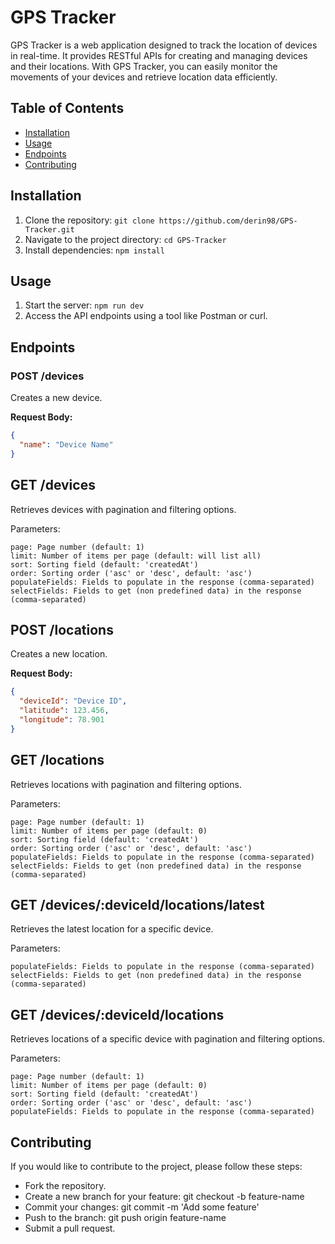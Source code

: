 # GPS Tracker

GPS Tracker is a web application designed to track the location of devices in real-time. It provides RESTful APIs for creating and managing devices and their locations. With GPS Tracker, you can easily monitor the movements of your devices and retrieve location data efficiently.

## Table of Contents

- [Installation](#installation)
- [Usage](#usage)
- [Endpoints](#endpoints)
- [Contributing](#contributing)

## Installation

1. Clone the repository: `git clone https://github.com/derin98/GPS-Tracker.git`
2. Navigate to the project directory: `cd GPS-Tracker`
3. Install dependencies: `npm install`

## Usage

1. Start the server: `npm run dev`
2. Access the API endpoints using a tool like Postman or curl.

## Endpoints

### POST /devices

Creates a new device.

**Request Body:**
```json
{
  "name": "Device Name"
}
```

## GET /devices

Retrieves devices with pagination and filtering options.

Parameters:

    page: Page number (default: 1)
    limit: Number of items per page (default: will list all)
    sort: Sorting field (default: 'createdAt')
    order: Sorting order ('asc' or 'desc', default: 'asc')
    populateFields: Fields to populate in the response (comma-separated)
    selectFields: Fields to get (non predefined data) in the response (comma-separated)

## POST /locations

Creates a new location.

**Request Body:**

```json
{
  "deviceId": "Device ID",
  "latitude": 123.456,
  "longitude": 78.901
}
```

## GET /locations

Retrieves locations with pagination and filtering options.

Parameters:

    page: Page number (default: 1)
    limit: Number of items per page (default: 0)
    sort: Sorting field (default: 'createdAt')
    order: Sorting order ('asc' or 'desc', default: 'asc')
    populateFields: Fields to populate in the response (comma-separated)
    selectFields: Fields to get (non predefined data) in the response (comma-separated)

## GET /devices/:deviceId/locations/latest

Retrieves the latest location for a specific device.

Parameters:

    populateFields: Fields to populate in the response (comma-separated)
    selectFields: Fields to get (non predefined data) in the response (comma-separated)

## GET /devices/:deviceId/locations

Retrieves locations of a specific device with pagination and filtering options.

Parameters:

    page: Page number (default: 1)
    limit: Number of items per page (default: 0)
    sort: Sorting field (default: 'createdAt')
    order: Sorting order ('asc' or 'desc', default: 'asc')
    populateFields: Fields to populate in the response (comma-separated)

## Contributing

If you would like to contribute to the project, please follow these steps:

- Fork the repository.
- Create a new branch for your feature: git checkout -b feature-name
- Commit your changes: git commit -m 'Add some feature'
- Push to the branch: git push origin feature-name
- Submit a pull request.
  
